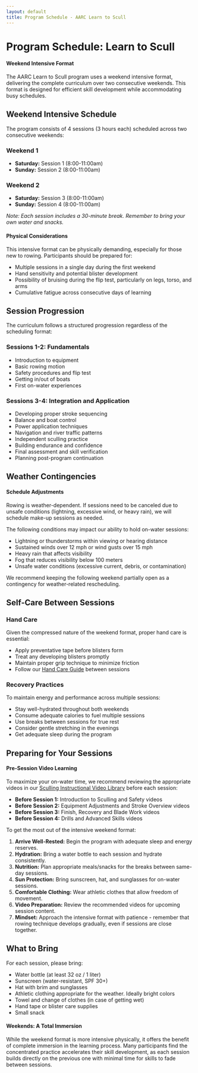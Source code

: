 ```yaml
---
layout: default
title: Program Schedule - AARC Learn to Scull
---
```


# Program Schedule: Learn to Scull

<div class="info-box note">
  <h4>Weekend Intensive Format</h4>
  <p>The AARC Learn to Scull program uses a weekend intensive format, delivering the complete curriculum over two consecutive weekends. This format is designed for efficient skill development while accommodating busy schedules.</p>
</div>

## Weekend Intensive Schedule

The program consists of 4 sessions (3 hours each) scheduled across two consecutive weekends:

<div class="two-col-grid">
  <div>
    <h3>Weekend 1</h3>
    <ul>
      <li><strong>Saturday:</strong> Session 1 (8:00-11:00am)</li>
      <li><strong>Sunday:</strong> Session 2 (8:00-11:00am)</li>
    </ul>
  </div>
  
  <div>
    <h3>Weekend 2</h3>
    <ul>
      <li><strong>Saturday:</strong> Session 3 (8:00-11:00am)</li>
      <li><strong>Sunday:</strong> Session 4 (8:00-11:00am)</li>
    </ul>
    <p><em>Note: Each session includes a 30-minute break. Remember to bring your own water and snacks.</em></p>
  </div>
</div>

<div class="info-box warning">
  <h4>Physical Considerations</h4>
  <p>This intensive format can be physically demanding, especially for those new to rowing. Participants should be prepared for:</p>
  <ul class="mb-0">
    <li>Multiple sessions in a single day during the first weekend</li>
    <li>Hand sensitivity and potential blister development</li>
    <li>Possibility of bruising during the flip test, particularly on legs, torso, and arms</li>
    <li>Cumulative fatigue across consecutive days of learning</li>
  </ul>
</div>

## Session Progression

The curriculum follows a structured progression regardless of the scheduling format:

<div class="two-col-grid">
  <div>
    <h3>Sessions 1-2: Fundamentals</h3>
    <ul>
      <li>Introduction to equipment</li>
      <li>Basic rowing motion</li>
      <li>Safety procedures and flip test</li>
      <li>Getting in/out of boats</li>
      <li>First on-water experiences</li>
    </ul>
  </div>
  
  <div>
    <h3>Sessions 3-4: Integration and Application</h3>
    <ul>
      <li>Developing proper stroke sequencing</li>
      <li>Balance and boat control</li>
      <li>Power application techniques</li>
      <li>Navigation and river traffic patterns</li>
      <li>Independent sculling practice</li>
      <li>Building endurance and confidence</li>
      <li>Final assessment and skill verification</li>
      <li>Planning post-program continuation</li>
    </ul>
  </div>
  
</div>

## Weather Contingencies

<div class="info-box">
  <h4>Schedule Adjustments</h4>
  <p>Rowing is weather-dependent. If sessions need to be canceled due to unsafe conditions (lightning, excessive wind, or heavy rain), we will schedule make-up sessions as needed.</p>
</div>

The following conditions may impact our ability to hold on-water sessions:
- Lightning or thunderstorms within viewing or hearing distance
- Sustained winds over 12 mph or wind gusts over 15 mph
- Heavy rain that affects visibility
- Fog that reduces visibility below 100 meters
- Unsafe water conditions (excessive current, debris, or contamination)

We recommend keeping the following weekend partially open as a contingency for weather-related rescheduling.

## Self-Care Between Sessions

<div class="two-col-grid">
  <div>
    <h3>Hand Care</h3>
    <p>Given the compressed nature of the weekend format, proper hand care is essential:</p>
    <ul>
      <li>Apply preventative tape before blisters form</li>
      <li>Treat any developing blisters promptly</li>
      <li>Maintain proper grip technique to minimize friction</li>
      <li>Follow our <a href="{{ site.baseurl }}/src/Rowers_Hand_Blister_Treatment.html">Hand Care Guide</a> between sessions</li>
    </ul>
  </div>
  
  <div>
    <h3>Recovery Practices</h3>
    <p>To maintain energy and performance across multiple sessions:</p>
    <ul>
      <li>Stay well-hydrated throughout both weekends</li>
      <li>Consume adequate calories to fuel multiple sessions</li>
      <li>Use breaks between sessions for true rest</li>
      <li>Consider gentle stretching in the evenings</li>
      <li>Get adequate sleep during the program</li>
    </ul>
  </div>
</div>

## Preparing for Your Sessions

<div class="info-box info mb-3">
  <h4>Pre-Session Video Learning</h4>
  <p>To maximize your on-water time, we recommend reviewing the appropriate videos in our <a href="../learner/technical/Instructional_Videos.html">Sculling Instructional Video Library</a> before each session:</p>
  <ul>
    <li><strong>Before Session 1:</strong> Introduction to Sculling and Safety videos</li>
    <li><strong>Before Session 2:</strong> Equipment Adjustments and Stroke Overview videos</li>
    <li><strong>Before Session 3:</strong> Finish, Recovery and Blade Work videos</li>
    <li><strong>Before Session 4:</strong> Drills and Advanced Skills videos</li>
  </ul>
</div>

To get the most out of the intensive weekend format:

1. **Arrive Well-Rested:** Begin the program with adequate sleep and energy reserves.
2. **Hydration:** Bring a water bottle to each session and hydrate consistently.
3. **Nutrition:** Plan appropriate meals/snacks for the breaks between same-day sessions.
4. **Sun Protection:** Bring sunscreen, hat, and sunglasses for on-water sessions.
5. **Comfortable Clothing:** Wear athletic clothes that allow freedom of movement.
6. **Video Preparation:** Review the recommended videos for upcoming session content.
7. **Mindset:** Approach the intensive format with patience - remember that rowing technique develops gradually, even if sessions are close together.

## What to Bring

For each session, please bring:
- Water bottle (at least 32 oz / 1 liter)
- Sunscreen (water-resistant, SPF 30+)
- Hat with brim and sunglasses
- Athletic clothing appropriate for the weather. Ideally bright colors
- Towel and change of clothes (in case of getting wet)
- Hand tape or blister care supplies
- Small snack

<div class="info-box tip">
  <h4>Weekends: A Total Immersion</h4>
  <p>While the weekend format is more intensive physically, it offers the benefit of complete immersion in the learning process. Many participants find the concentrated practice accelerates their skill development, as each session builds directly on the previous one with minimal time for skills to fade between sessions.</p>
</div>
